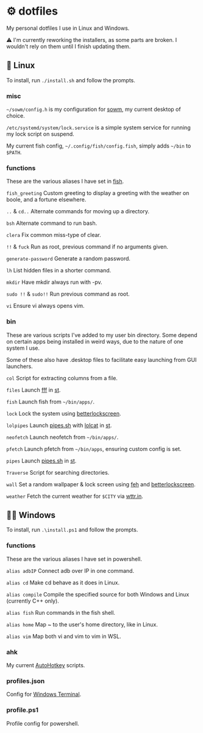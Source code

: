 # ⚙ dotfiles

My personal dotfiles I use in Linux and Windows.

⚠ I'm currently reworking the installers, as some parts are broken. I wouldn't rely on them until I finish updating them.

## 🐧 Linux

To install, run `./install.sh` and follow the prompts.

### misc

`~/sowm/config.h` is my configuration for [sowm](https://github.com/dylanaraps/sowm), my current desktop of choice.

`/etc/systemd/system/lock.service` is a simple system service for running my lock script on suspend.

My current fish config, `~/.config/fish/config.fish`, simply adds `~/bin` to `$PATH`.

### functions

These are the various aliases I have set in [fish](https://fishshell.com/).

`fish_greeting` Custom greeting to display a greeting with the weather on boole, and a fortune elsewhere.

`..` & `cd..` Alternate commands for moving up a directory.

`bsh` Alternate command to run bash.

`clera` Fix common miss-type of clear.

`!!` & `fuck` Run as root, previous command if no arguments given.

`generate-password` Generate a random password.

`lh` List hidden files in a shorter command.

`mkdir` Have mkdir always run with -pv.

`sudo !!` & `sudo!!` Run previous command as root.

`vi` Ensure vi always opens vim.

### bin

These are various scripts I've added to my user bin directory. Some depend on certain apps being installed in weird ways, due to the nature of one system I use.

Some of these also have .desktop files to facilitate easy launching from GUI launchers.

`col` Script for extracting columns from a file.

`files` Launch [fff](https://github.com/dylanaraps/fff) in [st](https://st.suckless.org/).

`fish` Launch fish from `~/bin/apps/`.

`lock` Lock the system using [betterlockscreen](https://github.com/pavanjadhaw/betterlockscreen).

`lolpipes` Launch [pipes.sh](https://github.com/pipeseroni/pipes.sh) with [lolcat](https://github.com/busyloop/lolcat) in [st](https://st.suckless.org/).

`neofetch` Launch neofetch from `~/bin/apps/`.

`pfetch` Launch pfetch from `~/bin/apps`, ensuring custom config is set.

`pipes` Launch [pipes.sh](https://github.com/pipeseroni/pipes.sh) in [st](https://st.suckless.org/).

`Traverse` Script for searching directories.

`wall` Set a random wallpaper & lock screen using [feh](https://feh.finalrewind.org/) and [betterlockscreen](https://github.com/pavanjadhaw/betterlockscreen).

`weather` Fetch the current weather for `$CITY` via [wttr.in](https://github.com/chubin/wttr.in).


## 🐱‍💻 Windows

To install, run `.\install.ps1` and follow the prompts.

### functions

These are the various aliases I have set in powershell.

`alias adbIP` Connect adb over IP in one command.

`alias cd` Make cd behave as it does in Linux.

`alias compile` Compile the specified source for both Windows and Linux (currently C++ only).

`alias fish` Run commands in the fish shell.

`alias home` Map ~ to the user's home directory, like in Linux.

`alias vim` Map both vi and vim to vim in WSL.

### ahk

My current [AutoHotkey](https://www.autohotkey.com) scripts.

### profiles.json

Config for [Windows Terminal](https://devblogs.microsoft.com/commandline/introducing-windows-terminal/).

### profile.ps1

Profile config for powershell.